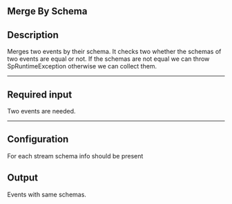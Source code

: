 <!--
  ~ Licensed to the Apache Software Foundation (ASF) under one or more
  ~ contributor license agreements.  See the NOTICE file distributed with
  ~ this work for additional information regarding copyright ownership.
  ~ The ASF licenses this file to You under the Apache License, Version 2.0
  ~ (the "License"); you may not use this file except in compliance with
  ~ the License.  You may obtain a copy of the License at
  ~
  ~    http://www.apache.org/licenses/LICENSE-2.0
  ~
  ~ Unless required by applicable law or agreed to in writing, software
  ~ distributed under the License is distributed on an "AS IS" BASIS,
  ~ WITHOUT WARRANTIES OR CONDITIONS OF ANY KIND, either express or implied.
  ~ See the License for the specific language governing permissions and
  ~ limitations under the License.
  ~
  -->

## Merge By Schema 



## Description

Merges two events by their schema.
It checks two whether the schemas of two events are equal or not.
If the schemas are not equal we can throw SpRuntimeException otherwise we can collect them. 

***

## Required input
Two events are needed.
***

## Configuration

For each stream schema info should be present

## Output
Events with same schemas.